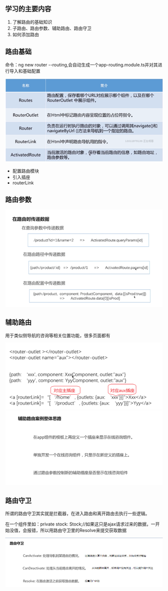 ## 学习的主要内容
1. 了解路由的基础知识
2. 子路由、路由参数、辅助路由、路由守卫
3. 如何添加路由

## 路由基础
命令：ng new router --routing,会自动生成一个app-routing.module.ts并对其进行导入和基础配置

![image](./img/router.png)

- 配置路由模块
- 引入插座<router-outlet></router-outlet>
- routerLink

## 路由参数
![image](./img/router-para.png)

## 辅助路由
用于类似侧导航的咨询等相关位置功能，很多页面都有

![image](./img/router-aux1.png)
![image](./img/router-aux2.png)

## 路由守卫
所谓的路由守卫其实就是拦截器，在进入路由和离开路由去执行一些逻辑。

在一个组件里如：private stock: Stock;//如果这只是ajax请求过来的数据，一开始没值，会报错，所以用路由守卫里的Resolve来提交获取数据

![image](./img/router-can.png)
